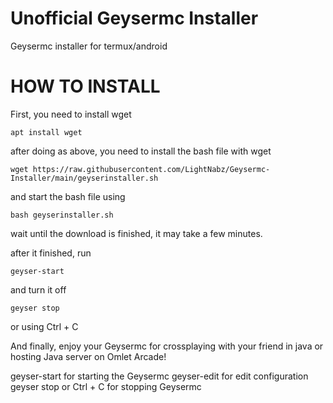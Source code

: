 # Unofficial Geysermc Installer

Geysermc installer for termux/android

# HOW TO INSTALL
First, you need to install wget

```sh-session
apt install wget
```

after doing as above, you need to install 
the bash file with wget
```sh-session
wget https://raw.githubusercontent.com/LightNabz/Geysermc-Installer/main/geyserinstaller.sh
```

and start the bash file using
```sh-session
bash geyserinstaller.sh
```

wait until the download is finished, it may take a
few minutes.

after it finished, run 
```sh-session
geyser-start
```

and turn it off 
```sh-session
geyser stop
``` 
or using  Ctrl + C



And finally, enjoy your Geysermc for crossplaying
with your friend in java or hosting Java server on Omlet Arcade!



geyser-start for starting the Geysermc
 geyser-edit for edit configuration
 geyser stop or Ctrl + C for stopping Geysermc

